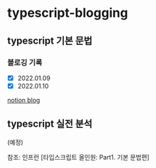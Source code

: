 # typescript-blogging

## typescript 기본 문법
### 블로깅 기록
- [x] 2022.01.09
- [x] 2022.01.10

[notion blog](https://www.notion.so/TypeScript-2aea3500d87a43178a0b28732654cf00)

## typescript 실전 분석
(예정)

참조: 인프런 [타입스크립트 올인원: Part1. 기본 문법편]
